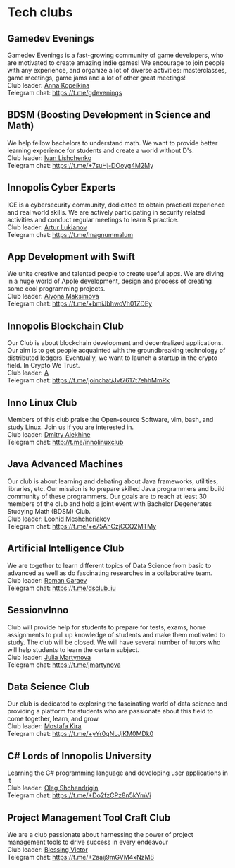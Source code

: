 # Tech clubs

## Gamedev Evenings  
Gamedev Evenings is a fast-growing community of game developers, who are motivated to create amazing indie games! We encourage to join people with any experience, and organize a lot of diverse activities: masterclasses, game meetings, game jams and a lot of other great meetings!  
Club leader: [Anna Kopeikina](http://t.me/relisqu)  
Telegram chat: https://t.me/gdevenings

## BDSM (Boosting Development in Science and Math)  
We help fellow bachelors to understand math. We want to provide better learning experience for students and create a world without D's.  
Club leader: [Ivan Lishchenko](http://t.me/Magel0n)  
Telegram chat: https://t.me/+7suHj-DOoyg4M2My

## Innopolis Cyber Experts  
ICE is a cybersecurity community, dedicated to obtain practical experience and real world skills. We are actively participating in security related activities and conduct regular meetings to learn & practice.  
Club leader: [Artur Lukianov](http://t.me/passkeyra)  
Telegram chat: https://t.me/magnummalum

## App Development with Swift  
We unite creative and talented people to create useful apps. We are diving in a huge world of Apple development, design and process of creating some cool programming projects.  
Club leader: [Alyona Maksimova](http://t.me/AcoDe113)  
Telegram chat: https://t.me/+bmiJbhwoVh01ZDEy

## Innopolis Blockchain Club  
Our Club is about blockchain development and decentralized applications. Our aim is to get people acquainted with the groundbreaking technology of distributed ledgers. Eventually, we want to launch a startup in the crypto field. In Crypto We Trust.  
Club leader: [A](http://t.me/hd_saleh)  
Telegram chat: https://t.me/joinchat/Jvt7617t7ehhMmRk

## Inno Linux Club  
Members of this club praise the Open-source Software, vim, bash, and study Linux. Join us if you are interested in.  
Club leader: [Dmitry Alekhine](http://t.me/dmfrpro)  
Telegram chat: http://t.me/innolinuxclub

## Java Advanced Machines  
Our club is about learning and debating about Java frameworks, utilities, libraries, etc. Our mission is to prepare skilled Java programmers and build community of these programmers. Our goals are to reach at least 30 members of the club and hold a joint event with Bachelor Degenerates Studying Math (BDSM) Club.  
Club leader: [Leonid Meshcheriakov](http://t.me/leonidmem)  
Telegram chat: https://t.me/+e75AhCzjCCQ2MTMy

## Artificial Intelligence Club  
We are together to learn different topics of Data Science from basic to advanced as well as do fascinating researches in a collaborative team.  
Club leader: [Roman Garaev](http://t.me/GRoman20)  
Telegram chat: https://t.me/dsclub_iu

## SessionvInno  
Club will provide help for students to prepare for tests, exams, home assignments to pull up knowledge of students and make them motivated to study. The club will be closed. We will have several number of tutors who will help students to learn the certain subject.  
Club leader: [Julia Martynova](http://t.me/passkeyra)  
Telegram chat: https://t.me/jmartynova

## Data Science Club  
Our club is dedicated to exploring the fascinating world of data science and providing a platform for students who are passionate about this field to come together, learn, and grow.  
Club leader: [Mostafa Kira](http://t.me/GRoman20)  
Telegram chat: https://t.me/+yYr0gNLJjKM0MDk0

## C# Lords of Innopolis University  
Learning the C# programming language and developing user applications in it  
Club leader: [Oleg Shchendrigin](https://t.me/Quartz_Admirer)  
Telegram chat: https://t.me/+Do2fzCPz8n5kYmVi

## Project Management Tool Craft Club  
We are a club passionate about harnessing the power of project management tools to drive success in every endeavour  
Club leader: [Blessing Victor](https://t.me/BlessIknow)  
Telegram chat: https://t.me/+2aaij9mGVM4xNzM8

